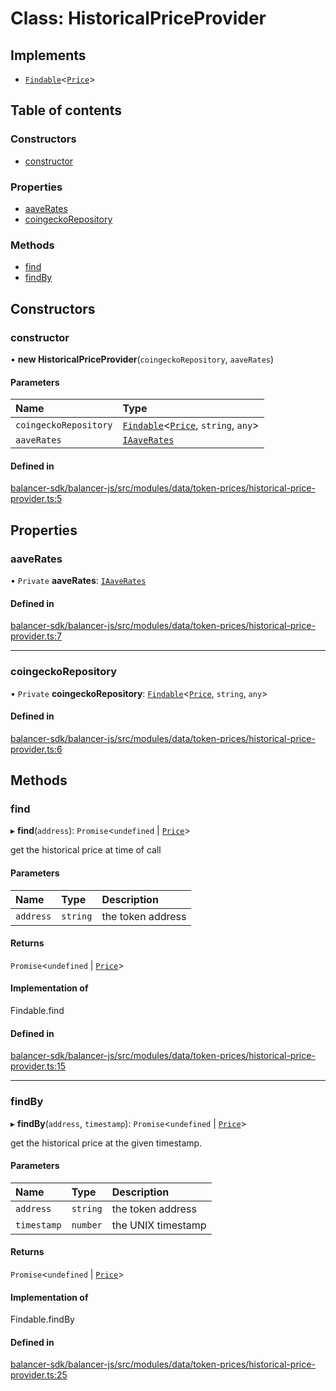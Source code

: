 # Class: HistoricalPriceProvider

## Implements

- [`Findable`](../interfaces/Findable.md)<[`Price`](../modules.md#price)\>

## Table of contents

### Constructors

- [constructor](HistoricalPriceProvider.md#constructor)

### Properties

- [aaveRates](HistoricalPriceProvider.md#aaverates)
- [coingeckoRepository](HistoricalPriceProvider.md#coingeckorepository)

### Methods

- [find](HistoricalPriceProvider.md#find)
- [findBy](HistoricalPriceProvider.md#findby)

## Constructors

### constructor

• **new HistoricalPriceProvider**(`coingeckoRepository`, `aaveRates`)

#### Parameters

| Name | Type |
| :------ | :------ |
| `coingeckoRepository` | [`Findable`](../interfaces/Findable.md)<[`Price`](../modules.md#price), `string`, `any`\> |
| `aaveRates` | [`IAaveRates`](../interfaces/IAaveRates.md) |

#### Defined in

[balancer-sdk/balancer-js/src/modules/data/token-prices/historical-price-provider.ts:5](https://github.com/balancer-labs/balancer-sdk/blob/c094037b/balancer-js/src/modules/data/token-prices/historical-price-provider.ts#L5)

## Properties

### aaveRates

• `Private` **aaveRates**: [`IAaveRates`](../interfaces/IAaveRates.md)

#### Defined in

[balancer-sdk/balancer-js/src/modules/data/token-prices/historical-price-provider.ts:7](https://github.com/balancer-labs/balancer-sdk/blob/c094037b/balancer-js/src/modules/data/token-prices/historical-price-provider.ts#L7)

___

### coingeckoRepository

• `Private` **coingeckoRepository**: [`Findable`](../interfaces/Findable.md)<[`Price`](../modules.md#price), `string`, `any`\>

#### Defined in

[balancer-sdk/balancer-js/src/modules/data/token-prices/historical-price-provider.ts:6](https://github.com/balancer-labs/balancer-sdk/blob/c094037b/balancer-js/src/modules/data/token-prices/historical-price-provider.ts#L6)

## Methods

### find

▸ **find**(`address`): `Promise`<`undefined` \| [`Price`](../modules.md#price)\>

get the historical price at time of call

#### Parameters

| Name | Type | Description |
| :------ | :------ | :------ |
| `address` | `string` | the token address |

#### Returns

`Promise`<`undefined` \| [`Price`](../modules.md#price)\>

#### Implementation of

Findable.find

#### Defined in

[balancer-sdk/balancer-js/src/modules/data/token-prices/historical-price-provider.ts:15](https://github.com/balancer-labs/balancer-sdk/blob/c094037b/balancer-js/src/modules/data/token-prices/historical-price-provider.ts#L15)

___

### findBy

▸ **findBy**(`address`, `timestamp`): `Promise`<`undefined` \| [`Price`](../modules.md#price)\>

get the historical price at the given timestamp.

#### Parameters

| Name | Type | Description |
| :------ | :------ | :------ |
| `address` | `string` | the token address |
| `timestamp` | `number` | the UNIX timestamp |

#### Returns

`Promise`<`undefined` \| [`Price`](../modules.md#price)\>

#### Implementation of

Findable.findBy

#### Defined in

[balancer-sdk/balancer-js/src/modules/data/token-prices/historical-price-provider.ts:25](https://github.com/balancer-labs/balancer-sdk/blob/c094037b/balancer-js/src/modules/data/token-prices/historical-price-provider.ts#L25)
